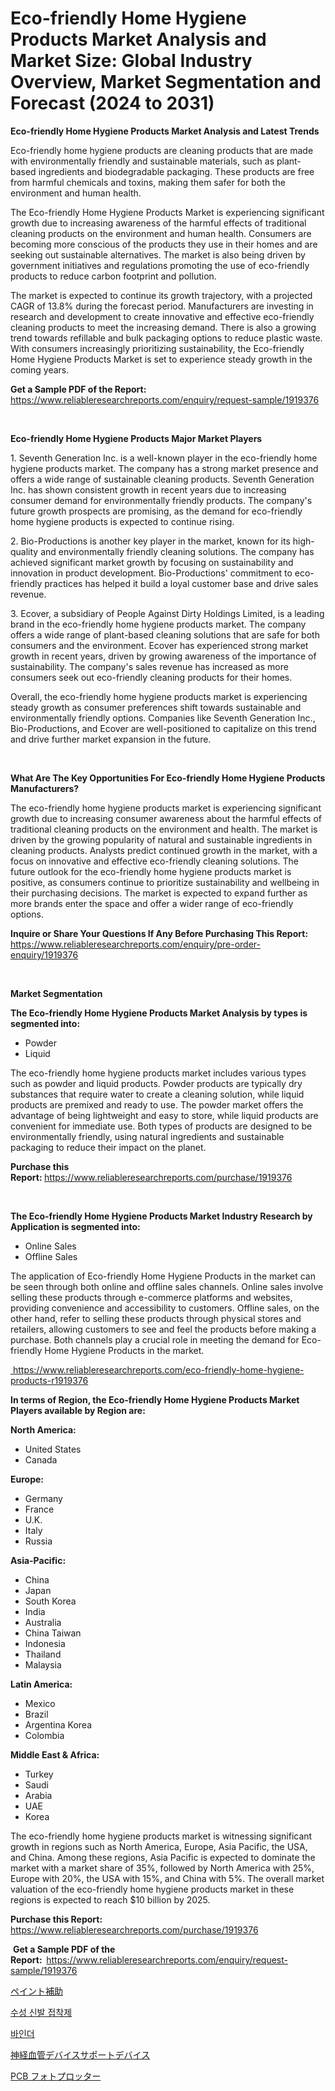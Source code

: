<p><h1>Eco-friendly Home Hygiene Products Market Analysis and Market Size: Global Industry Overview, Market Segmentation and Forecast (2024 to 2031)</h1></p><p><strong>Eco-friendly Home Hygiene Products Market Analysis and Latest Trends</strong></p>
<p><p>Eco-friendly home hygiene products are cleaning products that are made with environmentally friendly and sustainable materials, such as plant-based ingredients and biodegradable packaging. These products are free from harmful chemicals and toxins, making them safer for both the environment and human health.</p><p>The Eco-friendly Home Hygiene Products Market is experiencing significant growth due to increasing awareness of the harmful effects of traditional cleaning products on the environment and human health. Consumers are becoming more conscious of the products they use in their homes and are seeking out sustainable alternatives. The market is also being driven by government initiatives and regulations promoting the use of eco-friendly products to reduce carbon footprint and pollution.</p><p>The market is expected to continue its growth trajectory, with a projected CAGR of 13.8% during the forecast period. Manufacturers are investing in research and development to create innovative and effective eco-friendly cleaning products to meet the increasing demand. There is also a growing trend towards refillable and bulk packaging options to reduce plastic waste. With consumers increasingly prioritizing sustainability, the Eco-friendly Home Hygiene Products Market is set to experience steady growth in the coming years.</p></p>
<p><strong>Get a Sample PDF of the Report:&nbsp;</strong> <a href="https://www.reliableresearchreports.com/enquiry/request-sample/1919376">https://www.reliableresearchreports.com/enquiry/request-sample/1919376</a></p>
<p>&nbsp;</p>
<p><strong>Eco-friendly Home Hygiene Products Major Market Players</strong></p>
<p><p>1. Seventh Generation Inc. is a well-known player in the eco-friendly home hygiene products market. The company has a strong market presence and offers a wide range of sustainable cleaning products. Seventh Generation Inc. has shown consistent growth in recent years due to increasing consumer demand for environmentally friendly products. The company's future growth prospects are promising, as the demand for eco-friendly home hygiene products is expected to continue rising.</p><p>2. Bio-Productions is another key player in the market, known for its high-quality and environmentally friendly cleaning solutions. The company has achieved significant market growth by focusing on sustainability and innovation in product development. Bio-Productions' commitment to eco-friendly practices has helped it build a loyal customer base and drive sales revenue.</p><p>3. Ecover, a subsidiary of People Against Dirty Holdings Limited, is a leading brand in the eco-friendly home hygiene products market. The company offers a wide range of plant-based cleaning solutions that are safe for both consumers and the environment. Ecover has experienced strong market growth in recent years, driven by growing awareness of the importance of sustainability. The company's sales revenue has increased as more consumers seek out eco-friendly cleaning products for their homes.</p><p>Overall, the eco-friendly home hygiene products market is experiencing steady growth as consumer preferences shift towards sustainable and environmentally friendly options. Companies like Seventh Generation Inc., Bio-Productions, and Ecover are well-positioned to capitalize on this trend and drive further market expansion in the future.</p></p>
<p>&nbsp;</p>
<p><strong>What Are The Key Opportunities For Eco-friendly Home Hygiene Products Manufacturers?</strong></p>
<p><p>The eco-friendly home hygiene products market is experiencing significant growth due to increasing consumer awareness about the harmful effects of traditional cleaning products on the environment and health. The market is driven by the growing popularity of natural and sustainable ingredients in cleaning products. Analysts predict continued growth in the market, with a focus on innovative and effective eco-friendly cleaning solutions. The future outlook for the eco-friendly home hygiene products market is positive, as consumers continue to prioritize sustainability and wellbeing in their purchasing decisions. The market is expected to expand further as more brands enter the space and offer a wider range of eco-friendly options.</p></p>
<p><strong>Inquire or Share Your Questions If Any Before Purchasing This Report:</strong> <a href="https://www.reliableresearchreports.com/enquiry/pre-order-enquiry/1919376">https://www.reliableresearchreports.com/enquiry/pre-order-enquiry/1919376</a></p>
<p>&nbsp;</p>
<p><strong>Market Segmentation</strong></p>
<p><strong>The Eco-friendly Home Hygiene Products Market Analysis by types is segmented into:</strong></p>
<p><ul><li>Powder</li><li>Liquid</li></ul></p>
<p><p>The eco-friendly home hygiene products market includes various types such as powder and liquid products. Powder products are typically dry substances that require water to create a cleaning solution, while liquid products are premixed and ready to use. The powder market offers the advantage of being lightweight and easy to store, while liquid products are convenient for immediate use. Both types of products are designed to be environmentally friendly, using natural ingredients and sustainable packaging to reduce their impact on the planet.</p></p>
<p><strong>Purchase this Report:&nbsp;</strong><a href="https://www.reliableresearchreports.com/purchase/1919376">https://www.reliableresearchreports.com/purchase/1919376</a></p>
<p>&nbsp;</p>
<p><strong>The Eco-friendly Home Hygiene Products Market Industry Research by Application is segmented into:</strong></p>
<p><ul><li>Online Sales</li><li>Offline Sales</li></ul></p>
<p><p>The application of Eco-friendly Home Hygiene Products in the market can be seen through both online and offline sales channels. Online sales involve selling these products through e-commerce platforms and websites, providing convenience and accessibility to customers. Offline sales, on the other hand, refer to selling these products through physical stores and retailers, allowing customers to see and feel the products before making a purchase. Both channels play a crucial role in meeting the demand for Eco-friendly Home Hygiene Products in the market.</p></p>
<p><a href="https://www.reliableresearchreports.com/eco-friendly-home-hygiene-products-r1919376">&nbsp;https://www.reliableresearchreports.com/eco-friendly-home-hygiene-products-r1919376</a></p>
<p><strong>In terms of Region, the Eco-friendly Home Hygiene Products Market Players available by Region are:</strong></p>
<p>
    <p> <strong> North America: </strong>
        <ul>
            <li>United States</li>
            <li>Canada</li>
        </ul>
        </p> 
    <p> <strong> Europe: </strong>
        <ul>
            <li>Germany</li>
            <li>France</li>
            <li>U.K.</li>
            <li>Italy</li>
            <li>Russia</li>
        </ul>
        </p> 
    <p> <strong> Asia-Pacific: </strong>
        <ul>
            <li>China</li>
            <li>Japan</li>
            <li>South Korea</li>
            <li>India</li>
            <li>Australia</li>
            <li>China Taiwan</li>
            <li>Indonesia</li>
            <li>Thailand</li>
            <li>Malaysia</li>
        </ul>
        </p> 
    <p> <strong> Latin America: </strong>
        <ul>
            <li>Mexico</li>
            <li>Brazil</li>
            <li>Argentina Korea</li>
            <li>Colombia</li>
        </ul>
        </p> 
    <p> <strong> Middle East & Africa: </strong>
        <ul>
            <li>Turkey</li>
            <li>Saudi</li>
            <li>Arabia</li>
            <li>UAE</li>
            <li>Korea</li>
        </ul>
    </p>
    </p>
<p><p>The eco-friendly home hygiene products market is witnessing significant growth in regions such as North America, Europe, Asia Pacific, the USA, and China. Among these regions, Asia Pacific is expected to dominate the market with a market share of 35%, followed by North America with 25%, Europe with 20%, the USA with 15%, and China with 5%. The overall market valuation of the eco-friendly home hygiene products market in these regions is expected to reach $10 billion by 2025.</p></p>
<p><strong>Purchase this Report: </strong><a href="https://www.reliableresearchreports.com/purchase/1919376">https://www.reliableresearchreports.com/purchase/1919376</a></p>
<p>&nbsp;<strong>Get a Sample PDF of the Report:&nbsp;&nbsp;</strong><a href="https://www.reliableresearchreports.com/enquiry/request-sample/1919376">https://www.reliableresearchreports.com/enquiry/request-sample/1919376</a></p>
<p><strong></strong></p>
<p><p><a href="https://medium.com/@queenlitle19361/%E3%83%9A%E3%82%A4%E3%83%B3%E3%83%88%E8%A3%9C%E5%8A%A9%E5%B8%82%E5%A0%B4%E3%81%AE%E8%A6%8F%E6%A8%A1%E3%81%A8%E3%82%B7%E3%82%A7%E3%82%A2%E5%88%86%E6%9E%90-%E6%88%90%E9%95%B7%E3%83%88%E3%83%AC%E3%83%B3%E3%83%89%E3%81%A8%E4%BA%88%E6%B8%AC2024%E5%B9%B4-2031%E5%B9%B4-fac2cb83b5de">ペイント補助</a></p><p><a href="https://medium.com/@heatherelasquez5675/%EB%AC%BC-%EA%B8%B0%EB%B0%98-%EC%8B%A0%EB%B0%9C-%EC%A0%91%EC%B0%A9%EC%A0%9C-%EC%8B%9C%EC%9E%A5-%EC%A0%84%EB%A7%9D-%EC%99%84%EC%A0%84%ED%95%9C-%EC%82%B0%EC%97%85-%EB%B6%84%EC%84%9D-2024%EB%85%84%EB%B6%80%ED%84%B0-2031%EB%85%84%EA%B9%8C%EC%A7%80-053c04f9011f">수성 신발 접착제</a></p><p><a href="https://medium.com/@genius6587678/%EB%B0%94%EC%9D%B8%EB%8D%94-%EC%8B%9C%EC%9E%A5-%EC%A1%B0%EC%82%AC-%EB%B0%8F-%EC%82%B0%EC%97%85-%EC%A7%84%ED%99%94-%EB%B0%8F-2031%EB%85%84%EA%B9%8C%EC%A7%80%EC%9D%98-%EC%98%88%EC%B8%A1-ff4a98ee5e3f">바인더</a></p><p><a href="https://github.com/JoanaNitzsche/Market-Research-Report-List-1/blob/main/4686908145773.md">神経血管デバイスサポートデバイス</a></p><p><a href="https://medium.com/@ebbkautzer/2024%E5%B9%B4%E3%81%8B%E3%82%892031%E5%B9%B4%E3%81%BE%E3%81%A7%E3%81%AE%E6%9C%9F%E9%96%93%E3%81%AB%E4%BA%88%E6%B8%AC%E3%81%95%E3%82%8C%E3%82%8B%E6%80%A5%E9%80%9F%E3%81%AA%E6%88%90%E9%95%B7%E7%8E%878-%E3%82%92%E6%8C%81%E3%81%A4-%E3%82%B0%E3%83%AD%E3%83%BC%E3%83%90%E3%83%ABpcb%E3%83%95%E3%82%A9%E3%83%88%E3%83%97%E3%83%AD%E3%83%83%E3%82%BF%E3%83%BC%E5%B8%82%E5%A0%B4%E3%82%B9%E3%82%B3%E3%83%BC%E3%83%97%E3%81%AE%E8%A9%B3%E7%B4%B0%E3%81%AA%E5%88%86%E6%9E%90-b18a7fd9e04a">PCB フォトプロッター</a></p></p>